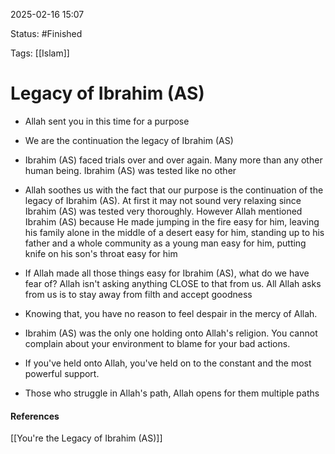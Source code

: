 
2025-02-16 15:07

Status: #Finished 

Tags: [[Islam]]

# Legacy of Ibrahim (AS)

- Allah sent you in this time for a purpose
- We are the continuation the legacy of Ibrahim (AS)
- Ibrahim (AS) faced trials over and over again. Many more than any other human being. Ibrahim (AS) was tested like no other

- Allah soothes us with the fact that our purpose is the continuation of the legacy of Ibrahim (AS). At first it may not sound very relaxing since Ibrahim (AS) was tested very thoroughly. However Allah mentioned Ibrahim (AS) because He made jumping in the fire easy for him, leaving his family alone in the middle of a desert easy for him, standing up to his father and a whole community as a young man easy for him, putting knife on his son's throat easy for him
- If Allah made all those things easy for Ibrahim (AS), what do we have fear of? Allah isn't asking anything CLOSE to that from us. All Allah asks from us is to stay away from filth and accept goodness

- Knowing that, you have no reason to feel despair in the mercy of Allah. 

- Ibrahim (AS) was the only one holding onto Allah's religion. You cannot complain about your environment to blame for your bad actions.
- If you've held onto Allah, you've held on to the constant and the most powerful support.
- Those who struggle in Allah's path, Allah opens for them multiple paths




#### References
[[You're the Legacy of Ibrahim (AS)]]